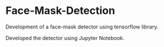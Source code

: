 # Face-Mask-Detection
Development of a face-mask detector using tensorflow library.

Developed the detector using Jupyter Notebook.
